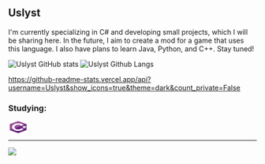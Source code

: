 ## Uslyst

I'm currently specializing in C# and developing small projects, which I will be sharing here. In the future, I aim to create a mod for a game that uses this language. I also have plans to learn Java, Python, and C++. Stay tuned!

![Uslyst GitHub stats](https://github-readme-stats.vercel.app/api?username=Uslyst&show_icons=true&hide=contribs,prs&cache_seconds=86400&theme=tokyonight)
![Uslyst Github Langs]([https://github-readme-stats.vercel.app/api/top-langs/?username=Uslyst&theme=dark&layout=compact)

https://github-readme-stats.vercel.app/api?username=Uslyst&show_icons=true&theme=dark&count_private=False

<h3>Studying:</h3>
<div>   
 <img align="center" alt="Csharp" height="25"
  width="40" src="https://raw.githubusercontent.com/devicons/devicon/master/icons/csharp/csharp-original.svg">
      

<hr>    
<div/> 


<div> 

  <a href = "mailto:uslysttheforger@gmail.com"><img src="https://img.shields.io/badge/-Gmail-%23333?style=for-the-badge&logo=gmail&logoColor=white" target="_blank"></a>
  
  
</div>


